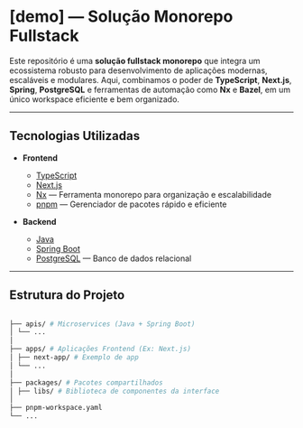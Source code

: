 # [demo] — Solução Monorepo Fullstack

Este repositório é uma **solução fullstack monorepo** que integra um ecossistema robusto para desenvolvimento de aplicações modernas, escaláveis e modulares. Aqui, combinamos o poder de **TypeScript**, **Next.js**, **Spring**, **PostgreSQL** e ferramentas de automação como **Nx** e **Bazel**, em um único workspace eficiente e bem organizado.

---

## Tecnologias Utilizadas

- **Frontend**
  - [TypeScript](https://www.typescriptlang.org/)
  - [Next.js](https://nextjs.org/)
  - [Nx](https://nx.dev/) — Ferramenta monorepo para organização e escalabilidade
  - [pnpm](https://pnpm.io/) — Gerenciador de pacotes rápido e eficiente

- **Backend**
  - [Java](https://dev.java)
  - [Spring Boot](https://spring.io/projects/spring-boot)
  - [PostgreSQL](https://www.postgresql.org/) — Banco de dados relacional

---

## Estrutura do Projeto

```sh

├── apis/ # Microservices (Java + Spring Boot)
│ └── ...
│
├── apps/ # Aplicações Frontend (Ex: Next.js)
│ ├── next-app/ # Exemplo de app
│ └── ...
│
├── packages/ # Pacotes compartilhados
│ ├── libs/ # Biblioteca de componentes da interface
│
├── pnpm-workspace.yaml
└── ...
```
